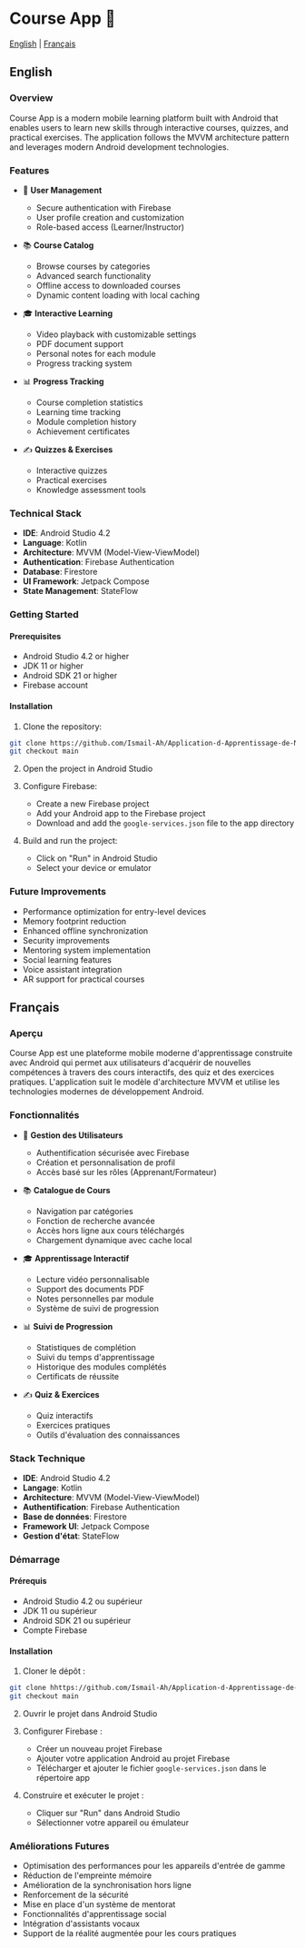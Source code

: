 # Course App 📱

[English](#english) | [Français](#français)

## English

### Overview
Course App is a modern mobile learning platform built with Android that enables users to learn new skills through interactive courses, quizzes, and practical exercises. The application follows the MVVM architecture pattern and leverages modern Android development technologies.

### Features
- 🔐 **User Management**
  - Secure authentication with Firebase
  - User profile creation and customization
  - Role-based access (Learner/Instructor)

- 📚 **Course Catalog**
  - Browse courses by categories
  - Advanced search functionality
  - Offline access to downloaded courses
  - Dynamic content loading with local caching

- 🎓 **Interactive Learning**
  - Video playback with customizable settings
  - PDF document support
  - Personal notes for each module
  - Progress tracking system

- 📊 **Progress Tracking**
  - Course completion statistics
  - Learning time tracking
  - Module completion history
  - Achievement certificates

- ✍️ **Quizzes & Exercises**
  - Interactive quizzes
  - Practical exercises
  - Knowledge assessment tools

### Technical Stack
- **IDE**: Android Studio 4.2
- **Language**: Kotlin
- **Architecture**: MVVM (Model-View-ViewModel)
- **Authentication**: Firebase Authentication
- **Database**: Firestore
- **UI Framework**: Jetpack Compose
- **State Management**: StateFlow

### Getting Started

#### Prerequisites
- Android Studio 4.2 or higher
- JDK 11 or higher
- Android SDK 21 or higher
- Firebase account

#### Installation
1. Clone the repository:
```bash
git clone https://github.com/Ismail-Ah/Application-d-Apprentissage-de-Nouvelles-Comp-tences.git
git checkout main
```

2. Open the project in Android Studio

3. Configure Firebase:
   - Create a new Firebase project
   - Add your Android app to the Firebase project
   - Download and add the `google-services.json` file to the app directory

4. Build and run the project:
   - Click on "Run" in Android Studio
   - Select your device or emulator

### Future Improvements
- Performance optimization for entry-level devices
- Memory footprint reduction
- Enhanced offline synchronization
- Security improvements
- Mentoring system implementation
- Social learning features
- Voice assistant integration
- AR support for practical courses

## Français

### Aperçu
Course App est une plateforme mobile moderne d'apprentissage construite avec Android qui permet aux utilisateurs d'acquérir de nouvelles compétences à travers des cours interactifs, des quiz et des exercices pratiques. L'application suit le modèle d'architecture MVVM et utilise les technologies modernes de développement Android.

### Fonctionnalités
- 🔐 **Gestion des Utilisateurs**
  - Authentification sécurisée avec Firebase
  - Création et personnalisation de profil
  - Accès basé sur les rôles (Apprenant/Formateur)

- 📚 **Catalogue de Cours**
  - Navigation par catégories
  - Fonction de recherche avancée
  - Accès hors ligne aux cours téléchargés
  - Chargement dynamique avec cache local

- 🎓 **Apprentissage Interactif**
  - Lecture vidéo personnalisable
  - Support des documents PDF
  - Notes personnelles par module
  - Système de suivi de progression

- 📊 **Suivi de Progression**
  - Statistiques de complétion
  - Suivi du temps d'apprentissage
  - Historique des modules complétés
  - Certificats de réussite

- ✍️ **Quiz & Exercices**
  - Quiz interactifs
  - Exercices pratiques
  - Outils d'évaluation des connaissances

### Stack Technique
- **IDE**: Android Studio 4.2
- **Langage**: Kotlin
- **Architecture**: MVVM (Model-View-ViewModel)
- **Authentification**: Firebase Authentication
- **Base de données**: Firestore
- **Framework UI**: Jetpack Compose
- **Gestion d'état**: StateFlow

### Démarrage

#### Prérequis
- Android Studio 4.2 ou supérieur
- JDK 11 ou supérieur
- Android SDK 21 ou supérieur
- Compte Firebase

#### Installation
1. Cloner le dépôt :
```bash
git clone hhttps://github.com/Ismail-Ah/Application-d-Apprentissage-de-Nouvelles-Comp-tences.git
git checkout main
```

2. Ouvrir le projet dans Android Studio

3. Configurer Firebase :
   - Créer un nouveau projet Firebase
   - Ajouter votre application Android au projet Firebase
   - Télécharger et ajouter le fichier `google-services.json` dans le répertoire app

4. Construire et exécuter le projet :
   - Cliquer sur "Run" dans Android Studio
   - Sélectionner votre appareil ou émulateur

### Améliorations Futures
- Optimisation des performances pour les appareils d'entrée de gamme
- Réduction de l'empreinte mémoire
- Amélioration de la synchronisation hors ligne
- Renforcement de la sécurité
- Mise en place d'un système de mentorat
- Fonctionnalités d'apprentissage social
- Intégration d'assistants vocaux
- Support de la réalité augmentée pour les cours pratiques
